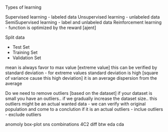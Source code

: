 Types of learning

Supervised learning - labeled data
Unsupervised learning - unlabeled data
SemiSupervised learning - label and unlabeled data
Reinforcement learning - function is optimized by the reward [ajent] 

Split data
 - Test Set
 - Training Set
 - Validation Set
 
 
 mean is always favor to max value [extreme value]
 this can be verified by
 standard deviation - for extreme values standard deviation is high [square of variance cause this high deviation] 
 it is an average dispersion from the average
 
 
Do we need to remove outliers [based on the dataset]
	if your dataset is small you have an outliers.. if we gradually increase the dataset size.. this outliers might be an actual wanted data
	- we can verify with original population and come to a conclution if it is an actual outliers
	- inclue outliers
	- exclude outliers
	
anomoly
box-plot
sns
combinations 4C2
diff btw eda cda

